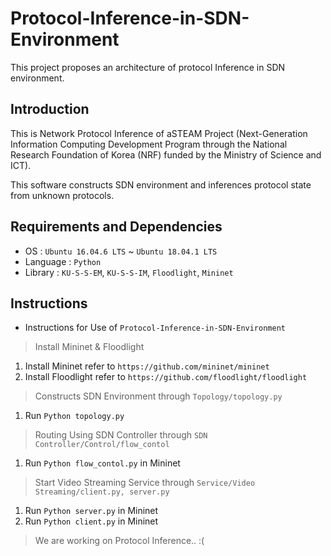 # Protocol-Inference-in-SDN-Environment
This project proposes an architecture of protocol Inference in SDN environment.

## Introduction
This is Network Protocol Inference of aSTEAM Project (Next-Generation Information Computing Development Program through the National Research Foundation of Korea (NRF) funded by the Ministry of Science and ICT). 

This software constructs SDN environment and inferences protocol state from unknown protocols.

## Requirements and Dependencies
* OS : `Ubuntu 16.04.6 LTS` ~ `Ubuntu 18.04.1 LTS`
* Language : `Python`
* Library : `KU-S-S-EM`, `KU-S-S-IM`, `Floodlight`, `Mininet`

## Instructions
* Instructions for Use of `Protocol-Inference-in-SDN-Environment`

> Install Mininet & Floodlight
  1. Install Mininet refer to `https://github.com/mininet/mininet`
  2. Install Floodlight refer to `https://github.com/floodlight/floodlight`
  
> Constructs SDN Environment through `Topology/topology.py`
  1. Run `Python topology.py`
  
> Routing Using SDN Controller through `SDN Controller/Control/flow_contol`  
  1. Run `Python flow_contol.py` in Mininet
  
> Start Video Streaming Service through `Service/Video Streaming/client.py, server.py`  
  1. Run `Python server.py` in Mininet
  2. Run `Python client.py` in Mininet
  
> We are working on Protocol Inference.. :(
  
